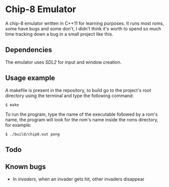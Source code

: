 # Chip-8 Emulator
A chip-8 emulator written in C++11 for learning purposes. It runs most roms, some have bugs and some don't, I didn't think it's worth to spend so much time tracking down a bug in a small project like this.

## Dependencies
The emulator uses *SDL2* for input and window creation.

## Usage example
A makefile is present in the repository, to build go to the project's root directory using the terminal and type the following command:
```
$ make
```

To run the program, type the name of the executable followed by a rom's name, the program will look for the rom's name inside the roms directory, for example:
```
$ ./build/chip8.out pong
```

## Todo


## Known bugs

- In *invaders*, when an invader gets hit, other invaders disappear
